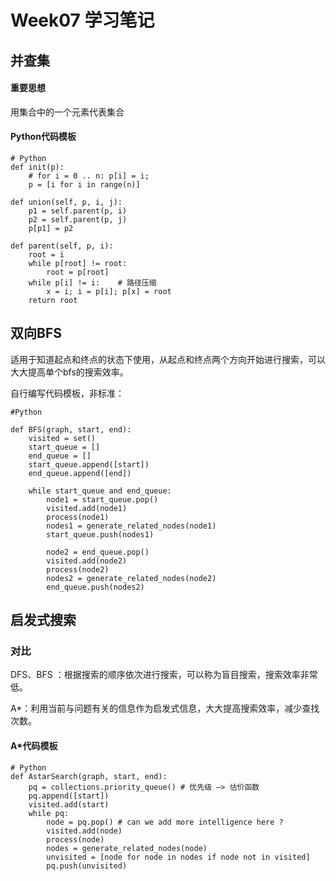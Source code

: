 # Week07 学习笔记 #


## 并查集 ##

#### 重要思想 ####

用集合中的一个元素代表集合

#### Python代码模板 ####

    # Python 
	def init(p): 
		# for i = 0 .. n: p[i] = i; 
		p = [i for i in range(n)] 
	 
	def union(self, p, i, j): 
		p1 = self.parent(p, i) 
		p2 = self.parent(p, j) 
		p[p1] = p2 
	 
	def parent(self, p, i): 
		root = i 
		while p[root] != root: 
			root = p[root] 
		while p[i] != i:  	# 路径压缩
			x = i; i = p[i]; p[x] = root 
		return root

## 双向BFS ##

适用于知道起点和终点的状态下使用，从起点和终点两个方向开始进行搜索，可以大大提高单个bfs的搜索效率。

自行编写代码模板，非标准：

    #Python
    
    def BFS(graph, start, end):
    	visited = set()
    	start_queue = []
    	end_queue = []
    	start_queue.append([start])
    	end_queue.append([end])
    	
    	while start_queue and end_queue:
    		node1 = start_queue.pop()
    		visited.add(node1)
    		process(node1)
    		nodes1 = generate_related_nodes(node1)
    		start_queue.push(nodes1)
    		
    		node2 = end_queue.pop() 
    		visited.add(node2)
    		process(node2)
    		nodes2 = generate_related_nodes(node2)
    		end_queue.push(nodes2)
		

## 启发式搜索 ##

### 对比 ###

DFS、BFS ：根据搜索的顺序依次进行搜索，可以称为盲目搜索，搜索效率非常低。

A*：利用当前与问题有关的信息作为启发式信息，大大提高搜索效率，减少查找次数。

#### A*代码模板 ####

    # Python
    def AstarSearch(graph, start, end):
    	pq = collections.priority_queue() # 优先级 —> 估价函数
    	pq.append([start]) 
    	visited.add(start)
    	while pq: 
    		node = pq.pop() # can we add more intelligence here ?
    		visited.add(node)
    		process(node) 
    		nodes = generate_related_nodes(node) 
       		unvisited = [node for node in nodes if node not in visited]
    		pq.push(unvisited)
